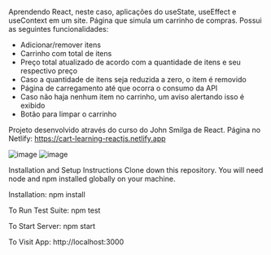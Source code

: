 Aprendendo React, neste caso, aplicações do useState, useEffect e useContext em um site. Página que simula um carrinho de compras. Possui as seguintes funcionalidades:

- Adicionar/remover itens
- Carrinho com total de itens
- Preço total atualizado de acordo com a quantidade de itens e seu respectivo preço
- Caso a quantidade de itens seja reduzida a zero, o item é removido
- Página de carregamento até que ocorra o consumo da API
- Caso não haja nenhum item no carrinho, um aviso alertando isso é exibido
- Botão para limpar o carrinho

Projeto desenvolvido através do curso do John Smilga de React. Página no Netlify: https://cart-learning-reactjs.netlify.app

![image](https://user-images.githubusercontent.com/103163622/189797276-3e1ff9c8-0f71-4b59-9f50-584dd725bbed.png)
![image](https://user-images.githubusercontent.com/103163622/189797312-fc00e19a-8cb2-45e0-89f1-007632b91432.png)

Installation and Setup Instructions Clone down this repository. You will need node and npm installed globally on your machine.

Installation: npm install

To Run Test Suite: npm test

To Start Server: npm start

To Visit App: http://localhost:3000
